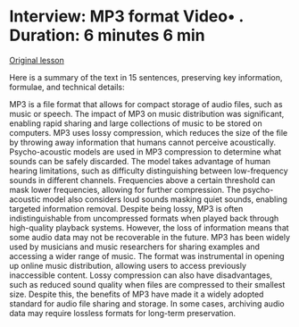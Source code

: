 # Interview: MP3 format Video• . Duration: 6 minutes 6 min

[Original lesson](https://www.coursera.org/learn/uol-how-computers-work/lecture/sHnil/interview-mp3-format)

Here is a summary of the text in 15 sentences, preserving key information, formulae, and technical details:

MP3 is a file format that allows for compact storage of audio files, such as music or speech. The impact of MP3 on music distribution was significant, enabling rapid sharing and large collections of music to be stored on computers. MP3 uses lossy compression, which reduces the size of the file by throwing away information that humans cannot perceive acoustically. Psycho-acoustic models are used in MP3 compression to determine what sounds can be safely discarded. The model takes advantage of human hearing limitations, such as difficulty distinguishing between low-frequency sounds in different channels. Frequencies above a certain threshold can mask lower frequencies, allowing for further compression. The psycho-acoustic model also considers loud sounds masking quiet sounds, enabling targeted information removal. Despite being lossy, MP3 is often indistinguishable from uncompressed formats when played back through high-quality playback systems. However, the loss of information means that some audio data may not be recoverable in the future. MP3 has been widely used by musicians and music researchers for sharing examples and accessing a wider range of music. The format was instrumental in opening up online music distribution, allowing users to access previously inaccessible content. Lossy compression can also have disadvantages, such as reduced sound quality when files are compressed to their smallest size. Despite this, the benefits of MP3 have made it a widely adopted standard for audio file sharing and storage. In some cases, archiving audio data may require lossless formats for long-term preservation.

